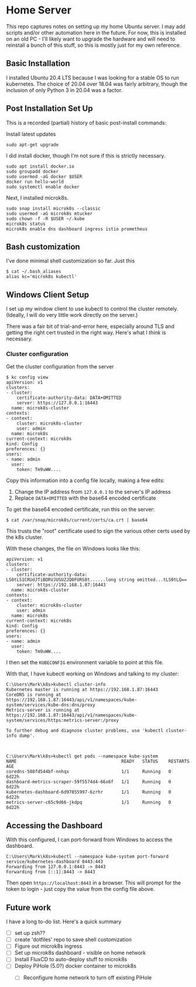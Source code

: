 # Home Server

This repo captures notes on setting up my home Ubuntu server. I may add scripts and/or other automation here in the future. For now, this is installed on an old PC - I'll likely want to upgrade the hardware and will need to reinstall a bunch of this stuff, so this is mostly just for my own reference.

## Basic Installation

I installed Ubuntu 20.4 LTS because I was looking for a stable OS to run kubernetes. The choice of 20.04 over 18.04 was fairly arbitrary, though the inclusion of only Python 3 in 20.04 was a factor.

## Post Installation Set Up

This is a recorded (partial) history of basic post-install commands:

Install latest updates
```
sudo apt-get upgrade
```


I did install docker, though I'm not sure if this is strictly necessary.
```
sudo apt install docker.io
sudo groupadd docker
sudo usermod -aG docker $USER
docker run hello-world
sudo systemctl enable docker
```

Next, I installed microk8s.
```
sudo snap install microk8s --classic
sudo usermod -aG microk8s mtucker
sudo chown -f -R $USER ~/.kube
microk8s status
microk8s enable dns dashboard ingress istio prometheus
```

## Bash customization

I've done minimal shell customization so far. Just this
```
$ cat ~/.bash_aliases
alias kc='microk8s kubectl'
```

## Windows Client Setup

I set up my window client to use kubectl to control the cluster remotely. (Ideally, I will do very little work directly on the server.)

There was a fair bit of trial-and-error here, especially around TLS and getting the right cert trusted in the right way. Here's what I *think* is necessary.

### Cluster configuration

Get the cluster configuration from the server

```
$ kc config view
apiVersion: v1
clusters:
- cluster:
    certificate-authority-data: DATA+OMITTED
    server: https://127.0.0.1:16443
  name: microk8s-cluster
contexts:
- context:
    cluster: microk8s-cluster
    user: admin
  name: microk8s
current-context: microk8s
kind: Config
preferences: {}
users:
- name: admin
  user:
    token: Tm9uWW....
```

Copy this information into a config file locally, making a few edits:
1) Change the IP address from `127.0.0.1` to the server's IP address
2) Replace `DATA+OMITTED` with the base64 encoded certificate

To get the base64 encoded certificate, run this on the server:
```
$ cat /var/snap/microk8s/current/certs/ca.crt | base64
```

This trusts the "root" certificate used to sign the various other certs used by the k8s cluster.

With these changes, the file on Windows looks like this:
```
apiVersion: v1
clusters:
- cluster:
    certificate-authority-data: LS0tLS1CRUdJTiBDRVJUSUZJQ0FURS0t......long string omitted...tLS0tLQ==
    server: https://192.168.1.87:16443
  name: microk8s-cluster
contexts:
- context:
    cluster: microk8s-cluster
    user: admin
  name: microk8s
current-context: microk8s
kind: Config
preferences: {}
users:
- name: admin
  user:
    token: Tm9uWW....
```

I then set the `KUBECONFIG` environment variable to point at this file.

With that, I have kubectl working on Windows and talking to my cluster:

```
C:\Users\Mark\k8s>kubectl cluster-info
Kubernetes master is running at https://192.168.1.87:16443
CoreDNS is running at https://192.168.1.87:16443/api/v1/namespaces/kube-system/services/kube-dns:dns/proxy
Metrics-server is running at https://192.168.1.87:16443/api/v1/namespaces/kube-system/services/https:metrics-server:/proxy

To further debug and diagnose cluster problems, use 'kubectl cluster-info dump'.



C:\Users\Mark\k8s>kubectl get pods --namespace kube-system
NAME                                        READY   STATUS    RESTARTS   AGE
coredns-588fd544bf-nnhqx                    1/1     Running   0          6d22h
dashboard-metrics-scraper-59f5574d4-66x6f   1/1     Running   0          6d22h
kubernetes-dashboard-6d97855997-6zrhr       1/1     Running   0          6d22h
metrics-server-c65c9d66-jkdpq               1/1     Running   0          6d22h
```

## Accessing the Dashboard

With this configured, I can port-forward from Windows to access the dashboard.

```
C:\Users\Mark\k8s>kubectl --namespace kube-system port-forward service/kubernetes-dashboard 8443:443
Forwarding from 127.0.0.1:8443 -> 8443
Forwarding from [::1]:8443 -> 8443
```

Then open `https://localhost:8443` in a browser. This will prompt for the token to login - just copy the value from the config file above.



## Future work

I have a long to-do list. Here's a quick summary
- [ ] set up zsh??
- [ ] create 'dotfiles' repo to save shell customization
- [ ] Figure out microk8s ingress
- [ ] Set up microk8s dashboard - visible on home network
- [ ] Install FluxCD to auto-deploy stuff to microk8s
- [ ] Deploy PiHole (5.0?) docker container to microk8s
   - [ ] Reconfigure home network to turn off existing PiHole
   
